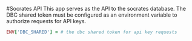 #Socrates API
This app serves as the API to the socrates database.
The DBC shared token must be configured as an environment variable to authorize requests for API keys.
```ruby
ENV['DBC_SHARED'] = # the dbc shared token for api key requests
```
